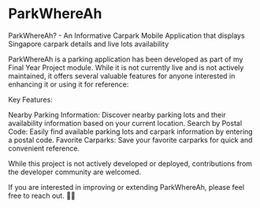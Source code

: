 # ParkWhereAh
ParkWhereAh? - An Informative Carpark Mobile Application that displays Singapore carpark details and live lots availability

ParkWhereAh is a parking application has been developed as part of my Final Year Project module.
While it is not currently live and is not actively maintained, it offers several valuable features for anyone interested in enhancing it or using it for reference:

Key Features:

Nearby Parking Information: Discover nearby parking lots and their availability information based on your current location.
Search by Postal Code: Easily find available parking lots and carpark information by entering a postal code.
Favorite Carparks: Save your favorite carparks for quick and convenient reference.

While this project is not actively developed or deployed, contributions from the developer community are welcomed.

If you are interested in improving or extending ParkWhereAh, please feel free to reach out. ✌🏼
